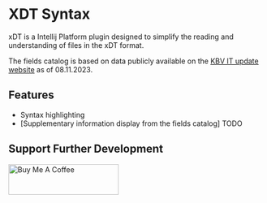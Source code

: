 # XDT Syntax

xDT is a Intellij Platform plugin designed to simplify the reading and understanding of files in the xDT format.

The fields catalog is based on data publicly available on
the [KBV IT update website](https://update.kbv.de/ita-update/Service-Informationen/Feldkatalog/KBV_ITA_SIEX_Feld_und_Regelkatalog.pdf)
as of 08.11.2023.

## Features

- Syntax highlighting
- [Supplementary information display from the fields catalog] TODO

## Support Further Development

<a href="https://www.buymeacoffee.com/aignatev" target="_blank"><img src="https://cdn.buymeacoffee.com/buttons/v2/default-yellow.png" alt="Buy Me A Coffee" style="height: 60px !important;width: 217px !important;" ></a>
